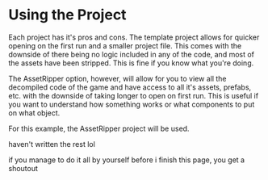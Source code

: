 # Using the Project

Each project has it's pros and cons. The template project allows for quicker opening on the first run and a smaller project file. This comes with the downside of there being no logic included in any of the code, and most of the assets have been stripped. This is fine if you know what you're doing.

The AssetRipper option, however, will allow for you to view all the decompiled code of the game and have access to all it's assets, prefabs, etc. with the downside of taking longer to open on first run. This is useful if you want to understand how something works or what components to put on what object.

For this example, the AssetRipper project will be used.

haven't written the rest lol

if you manage to do it all by yourself before i finish this page, you get a shoutout